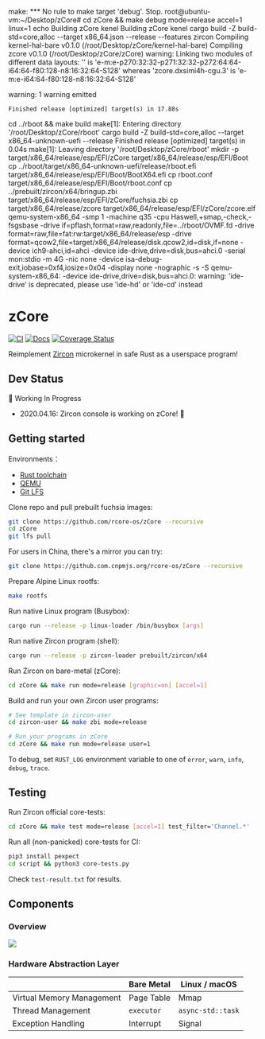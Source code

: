 make: *** No rule to make target 'debug'.  Stop.
root@ubuntu-vm:~/Desktop/zCore# cd zCore && make debug mode=release accel=1 linux=1
echo Building zCore kenel
Building zCore kenel
cargo build -Z build-std=core,alloc --target x86_64.json --release --features zircon
   Compiling kernel-hal-bare v0.1.0 (/root/Desktop/zCore/kernel-hal-bare)
   Compiling zcore v0.1.0 (/root/Desktop/zCore/zCore)
warning: Linking two modules of different data layouts: '' is 'e-m:e-p270:32:32-p271:32:32-p272:64:64-i64:64-f80:128-n8:16:32:64-S128' whereas 'zcore.dxsimi4h-cgu.3' is 'e-m:e-i64:64-f80:128-n8:16:32:64-S128'


warning: 1 warning emitted

    Finished release [optimized] target(s) in 17.88s
cd ../rboot && make build
make[1]: Entering directory '/root/Desktop/zCore/rboot'
cargo build -Z build-std=core,alloc --target x86_64-unknown-uefi --release
    Finished release [optimized] target(s) in 0.04s
make[1]: Leaving directory '/root/Desktop/zCore/rboot'
mkdir -p target/x86_64/release/esp/EFI/zCore target/x86_64/release/esp/EFI/Boot
cp ../rboot/target/x86_64-unknown-uefi/release/rboot.efi target/x86_64/release/esp/EFI/Boot/BootX64.efi
cp rboot.conf target/x86_64/release/esp/EFI/Boot/rboot.conf
cp ../prebuilt/zircon/x64/bringup.zbi target/x86_64/release/esp/EFI/zCore/fuchsia.zbi
cp target/x86_64/release/zcore target/x86_64/release/esp/EFI/zCore/zcore.elf
qemu-system-x86_64 -smp 1 -machine q35 -cpu Haswell,+smap,-check,-fsgsbase -drive if=pflash,format=raw,readonly,file=../rboot/OVMF.fd -drive format=raw,file=fat:rw:target/x86_64/release/esp -drive format=qcow2,file=target/x86_64/release/disk.qcow2,id=disk,if=none -device ich9-ahci,id=ahci -device ide-drive,drive=disk,bus=ahci.0 -serial mon:stdio -m 4G -nic none -device isa-debug-exit,iobase=0xf4,iosize=0x04 -display none -nographic -s -S
qemu-system-x86_64: -device ide-drive,drive=disk,bus=ahci.0: warning: 'ide-drive' is deprecated, please use 'ide-hd' or 'ide-cd' instead


# zCore

[![CI](https://github.com/rcore-os/zCore/workflows/CI/badge.svg?branch=master)](https://github.com/rcore-os/zCore/actions)
[![Docs](https://img.shields.io/badge/docs-alpha-blue)](https://rcore-os.github.io/zCore/zircon_object/)
[![Coverage Status](https://coveralls.io/repos/github/rcore-os/zCore/badge.svg?branch=master)](https://coveralls.io/github/rcore-os/zCore?branch=master)

Reimplement [Zircon][zircon] microkernel in safe Rust as a userspace program!

## Dev Status

🚧 Working In Progress

- 2020.04.16: Zircon console is working on zCore! 🎉

## Getting started

Environments：

* [Rust toolchain](http://rustup.rs)
* [QEMU](https://www.qemu.org)
* [Git LFS](https://git-lfs.github.com)

Clone repo and pull prebuilt fuchsia images:

```sh
git clone https://github.com/rcore-os/zCore --recursive
cd zCore
git lfs pull
```

For users in China, there's a mirror you can try:

```sh
git clone https://github.com.cnpmjs.org/rcore-os/zCore --recursive
```

Prepare Alpine Linux rootfs:

```sh
make rootfs
```

Run native Linux program (Busybox):

```sh
cargo run --release -p linux-loader /bin/busybox [args]
```

Run native Zircon program (shell):

```sh
cargo run --release -p zircon-loader prebuilt/zircon/x64
```

Run Zircon on bare-metal (zCore):

```sh
cd zCore && make run mode=release [graphic=on] [accel=1]
```

Build and run your own Zircon user programs:

```sh
# See template in zircon-user
cd zircon-user && make zbi mode=release

# Run your programs in zCore
cd zCore && make run mode=release user=1
```

To debug, set `RUST_LOG` environment variable to one of `error`, `warn`, `info`, `debug`, `trace`.

## Testing

Run Zircon official core-tests:

```sh
cd zCore && make test mode=release [accel=1] test_filter='Channel.*'
```

Run all (non-panicked) core-tests for CI:

```sh
pip3 install pexpect
cd script && python3 core-tests.py
```

Check `test-result.txt` for results.

## Components

### Overview

![](./docs/structure.svg)

[zircon]: https://fuchsia.googlesource.com/fuchsia/+/master/zircon/README.md
[kernel-objects]: https://github.com/PanQL/zircon/blob/master/docs/objects.md
[syscalls]: https://github.com/PanQL/zircon/blob/master/docs/syscalls.md

### Hardware Abstraction Layer

|                           | Bare Metal | Linux / macOS     |
| :------------------------ | ---------- | ----------------- |
| Virtual Memory Management | Page Table | Mmap              |
| Thread Management         | `executor` | `async-std::task` |
| Exception Handling        | Interrupt  | Signal            |

